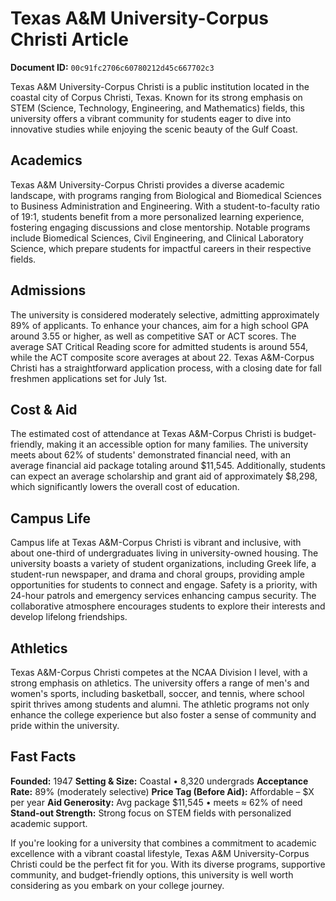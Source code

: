 # Texas A&M University-Corpus Christi Article

**Document ID:** `00c91fc2706c60780212d45c667702c3`

Texas A&M University-Corpus Christi is a public institution located in the coastal city of Corpus Christi, Texas. Known for its strong emphasis on STEM (Science, Technology, Engineering, and Mathematics) fields, this university offers a vibrant community for students eager to dive into innovative studies while enjoying the scenic beauty of the Gulf Coast.

## Academics
Texas A&M University-Corpus Christi provides a diverse academic landscape, with programs ranging from Biological and Biomedical Sciences to Business Administration and Engineering. With a student-to-faculty ratio of 19:1, students benefit from a more personalized learning experience, fostering engaging discussions and close mentorship. Notable programs include Biomedical Sciences, Civil Engineering, and Clinical Laboratory Science, which prepare students for impactful careers in their respective fields.

## Admissions
The university is considered moderately selective, admitting approximately 89% of applicants. To enhance your chances, aim for a high school GPA around 3.55 or higher, as well as competitive SAT or ACT scores. The average SAT Critical Reading score for admitted students is around 554, while the ACT composite score averages at about 22. Texas A&M-Corpus Christi has a straightforward application process, with a closing date for fall freshmen applications set for July 1st.

## Cost & Aid
The estimated cost of attendance at Texas A&M-Corpus Christi is budget-friendly, making it an accessible option for many families. The university meets about 62% of students' demonstrated financial need, with an average financial aid package totaling around $11,545. Additionally, students can expect an average scholarship and grant aid of approximately $8,298, which significantly lowers the overall cost of education.

## Campus Life
Campus life at Texas A&M-Corpus Christi is vibrant and inclusive, with about one-third of undergraduates living in university-owned housing. The university boasts a variety of student organizations, including Greek life, a student-run newspaper, and drama and choral groups, providing ample opportunities for students to connect and engage. Safety is a priority, with 24-hour patrols and emergency services enhancing campus security. The collaborative atmosphere encourages students to explore their interests and develop lifelong friendships.

## Athletics
Texas A&M-Corpus Christi competes at the NCAA Division I level, with a strong emphasis on athletics. The university offers a range of men's and women's sports, including basketball, soccer, and tennis, where school spirit thrives among students and alumni. The athletic programs not only enhance the college experience but also foster a sense of community and pride within the university.

## Fast Facts
**Founded:** 1947
**Setting & Size:** Coastal • 8,320 undergrads
**Acceptance Rate:** 89% (moderately selective)
**Price Tag (Before Aid):** Affordable – $X per year
**Aid Generosity:** Avg package $11,545 • meets ≈ 62% of need
**Stand-out Strength:** Strong focus on STEM fields with personalized academic support.

If you're looking for a university that combines a commitment to academic excellence with a vibrant coastal lifestyle, Texas A&M University-Corpus Christi could be the perfect fit for you. With its diverse programs, supportive community, and budget-friendly options, this university is well worth considering as you embark on your college journey.
